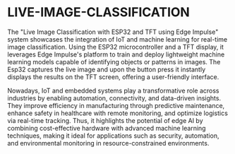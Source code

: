 # LIVE-IMAGE-CLASSIFICATION
The "Live Image Classification with ESP32 and TFT using Edge Impulse" system
showcases the integration of IoT and machine learning for real-time image classification. Using the 
ESP32 microcontroller and a TFT display, it leverages Edge Impulse's platform to train and 
deploy lightweight machine learning models capable of identifying objects or patterns in images. The
Esp32 captures the live image and upon the button press it instantly displays the results on the TFT 
screen, offering a user-friendly interface.

Nowadays, IoT and embedded systems play a transformative role across industries by enabling 
automation, connectivity, and data-driven insights. They improve efficiency in manufacturing 
through predictive maintenance, enhance safety in healthcare with remote monitoring, and 
optimize logistics via real-time tracking. Thus, it highlights the potential of edge AI by 
combining cost-effective hardware with advanced machine learning techniques, making it ideal for 
applications such as security, automation, and environmental monitoring in resource-constrained 
environments.
